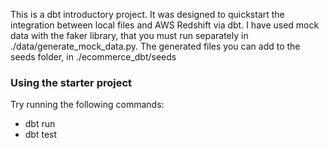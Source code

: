 This is a dbt introductory project. It was designed to quickstart the integration between local files and AWS Redshift via dbt.
I have used mock data with the faker library, that you must run separately in ./data/generate_mock_data.py.
The generated files you can add to the seeds folder, in ./ecommerce_dbt/seeds

### Using the starter project

Try running the following commands:
- dbt run
- dbt test
